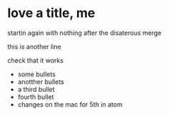 # love a title, me

startin again with nothing after the disaterous merge

this is another line


check that it works

- some bullets
- anotther bullets
- a third bullet
- fourth bullet
- changes on the mac for 5th in atom
